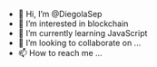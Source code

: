 - 👋 Hi, I’m @DiegolaSep
- 👀 I’m interested in blockchain
- 🌱 I’m currently learning JavaScript
- 💞️ I’m looking to collaborate on ...
- 📫 How to reach me ...

<!---
DiegolaSep/DiegolaSep is a ✨ special ✨ repository because its `README.md` (this file) appears on your GitHub profile.
You can click the Preview link to take a look at your changes.
--->
